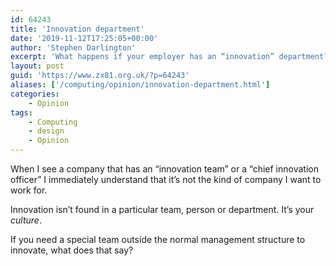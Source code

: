 ```yaml
---
id: 64243
title: 'Innovation department'
date: '2019-11-12T17:25:05+00:00'
author: 'Stephen Darlington'
excerpt: 'What happens if your employer has an “innovation” department?'
layout: post
guid: 'https://www.zx81.org.uk/?p=64243'
aliases: ['/computing/opinion/innovation-department.html']
categories:
    - Opinion
tags:
    - Computing
    - design
    - Opinion
---
```


When I see a company that has an “innovation team” or a “chief innovation officer” I immediately understand that it’s not the kind of company I want to work for.

Innovation isn’t found in a particular team, person or department. It’s your *culture*.

If you need a special team outside the normal management structure to innovate, what does that say?